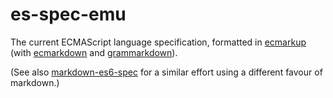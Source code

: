 # es-spec-emu
The current ECMAScript language specification,
formatted in [ecmarkup](https://github.com/bterlson/ecmarkup/)
(with [ecmarkdown](https://github.com/domenic/ecmarkdown)
and [grammarkdown](https://github.com/rbuckton/grammarkdown)).

(See also [markdown-es6-spec](https://github.com/DanielRosenwasser/markdown-es6-spec)
for a similar effort using a different favour of markdown.)
